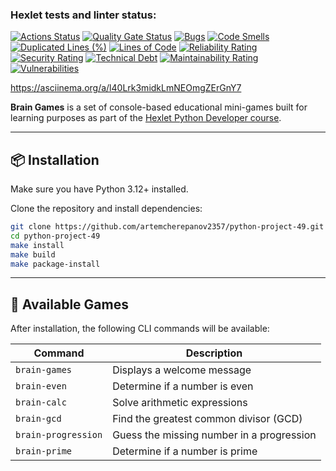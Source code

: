 ### Hexlet tests and linter status:
[![Actions Status](https://github.com/artemcherepanov2357/python-project-49/actions/workflows/hexlet-check.yml/badge.svg)](https://github.com/artemcherepanov2357/python-project-49/actions)
[![Quality Gate Status](https://sonarcloud.io/api/project_badges/measure?project=artemcherepanov2357_python-project-49&metric=alert_status)](https://sonarcloud.io/summary/new_code?id=artemcherepanov2357_python-project-49)
[![Bugs](https://sonarcloud.io/api/project_badges/measure?project=artemcherepanov2357_python-project-49&metric=bugs)](https://sonarcloud.io/summary/new_code?id=artemcherepanov2357_python-project-49)
[![Code Smells](https://sonarcloud.io/api/project_badges/measure?project=artemcherepanov2357_python-project-49&metric=code_smells)](https://sonarcloud.io/summary/new_code?id=artemcherepanov2357_python-project-49)
[![Duplicated Lines (%)](https://sonarcloud.io/api/project_badges/measure?project=artemcherepanov2357_python-project-49&metric=duplicated_lines_density)](https://sonarcloud.io/summary/new_code?id=artemcherepanov2357_python-project-49)
[![Lines of Code](https://sonarcloud.io/api/project_badges/measure?project=artemcherepanov2357_python-project-49&metric=ncloc)](https://sonarcloud.io/summary/new_code?id=artemcherepanov2357_python-project-49)
[![Reliability Rating](https://sonarcloud.io/api/project_badges/measure?project=artemcherepanov2357_python-project-49&metric=reliability_rating)](https://sonarcloud.io/summary/new_code?id=artemcherepanov2357_python-project-49)
[![Security Rating](https://sonarcloud.io/api/project_badges/measure?project=artemcherepanov2357_python-project-49&metric=security_rating)](https://sonarcloud.io/summary/new_code?id=artemcherepanov2357_python-project-49)
[![Technical Debt](https://sonarcloud.io/api/project_badges/measure?project=artemcherepanov2357_python-project-49&metric=sqale_index)](https://sonarcloud.io/summary/new_code?id=artemcherepanov2357_python-project-49)
[![Maintainability Rating](https://sonarcloud.io/api/project_badges/measure?project=artemcherepanov2357_python-project-49&metric=sqale_rating)](https://sonarcloud.io/summary/new_code?id=artemcherepanov2357_python-project-49)
[![Vulnerabilities](https://sonarcloud.io/api/project_badges/measure?project=artemcherepanov2357_python-project-49&metric=vulnerabilities)](https://sonarcloud.io/summary/new_code?id=artemcherepanov2357_python-project-49)

https://asciinema.org/a/l40Lrk3midkLmNEOmgZErGnY7

**Brain Games** is a set of console-based educational mini-games built for learning purposes as part of the [Hexlet Python Developer course](https://en.hexlet.io/programs/python).

---

## 📦 Installation

Make sure you have Python 3.12+ installed.

Clone the repository and install dependencies:

```bash
git clone https://github.com/artemcherepanov2357/python-project-49.git
cd python-project-49
make install
make build
make package-install
```
---

## 🚀 Available Games

After installation, the following CLI commands will be available:

| Command             | Description                                 |
|---------------------|---------------------------------------------|
| `brain-games`       | Displays a welcome message                  |
| `brain-even`        | Determine if a number is even               |
| `brain-calc`        | Solve arithmetic expressions                |
| `brain-gcd`         | Find the greatest common divisor (GCD)      |
| `brain-progression` | Guess the missing number in a progression   |
| `brain-prime`       | Determine if a number is prime              |
